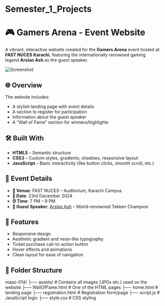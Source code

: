# Semester_1_Projects
# 🎮 Gamers Arena - Event Website

A vibrant, interactive website created for the **Gamers Arena** event hosted at **FAST NUCES Karachi**, featuring the internationally renowned gaming legend **Arslan Ash** as the guest speaker.

![Screenshot](8166ebea-10ec-4cb0-b90e-3610ee66aca0.png)

## 🌐 Overview

The website includes:

- A stylish landing page with event details
- A section to register for participation
- Information about the guest speaker
- A "Wall of Fame" section for winners/highlights

## 🛠️ Built With

- **HTML5** – Semantic structure
- **CSS3** – Custom styles, gradients, shadows, responsive layout
- **JavaScript** – Basic interactivity (like button clicks, smooth scroll, etc.)

## 📍 Event Details

- **📍 Venue**: FAST NUCES – Auditorium, Karachi Campus  
- **📅 Date**: 23rd December 2024  
- **⏰ Time**: 7 PM – 9 PM  
- **🎤 Guest Speaker**: [Arslan Ash](https://twitter.com/ArslanAsh95) – World-renowned Tekken Champion

## 🚀 Features

- Responsive design
- Aesthetic gradient and neon-like typography
- Ticket purchase call-to-action button
- Hover effects and animations
- Clean layout for ease of navigation

## 📁 Folder Structure

maaz-014/
├── assets/             # Contains all images (JPGs etc.) used on the website
├── WallOfFame.html     # One of the HTML pages
├── home.html           # landing page
├── registration.html   # Registration form/page
├── script.js           # JavaScript logic
├── style.css           # CSS styling


